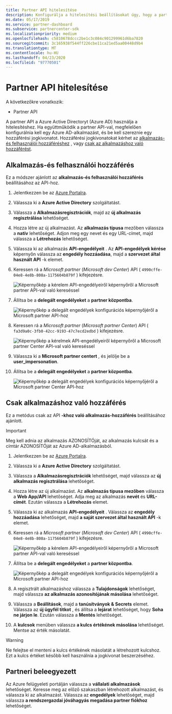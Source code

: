 ```yaml
---
title: Partner API hitelesítése
description: Konfigurálja a hitelesítési beállításokat úgy, hogy a partner API-t használja az Azure AD-vel a hitelesítéshez.
ms.date: 05/17/2019
ms.service: partner-dashboard
ms.subservice: partnercenter-sdk
ms.localizationpriority: medium
ms.openlocfilehash: c5810678dccc2be1c3c084c901299961d6ba7820
ms.sourcegitcommit: 3c165938f544ff226cbe11ca21ed5aa00448d9b4
ms.translationtype: MT
ms.contentlocale: hu-HU
ms.lasthandoff: 04/23/2020
ms.locfileid: "97770501"
---
```

# <a name="partner-api-authentication"></a>Partner API hitelesítése

A következőkre vonatkozik:

- Partner API

A partner API a Azure Active Directoryt (Azure AD) használja a hitelesítéshez. Ha együttműködik a partner API-val, megfelelően konfigurálnia kell egy Azure AD-alkalmazást, és be kell szereznie egy hozzáférési jogkivonatot. Hozzáférési jogkivonatokat kérhet az [alkalmazás-és felhasználói hozzáféréshez](#application-and-user-access) , vagy [csak az alkalmazáshoz való hozzáférést](#application-only-access).

## <a name="application-and-user-access"></a>Alkalmazás-és felhasználói hozzáférés

Ez a módszer ajánlott az **alkalmazás-és felhasználói hozzáférés** beállításához az API-hoz.

1. Jelentkezzen be az [Azure Portalra](https://portal.azure.com/).
2. Válassza ki a **Azure Active Directory** szolgáltatást.
3. Válassza a **Alkalmazásregisztrációk**, majd az **új alkalmazás regisztrálása** lehetőséget.
4. Hozza létre az új alkalmazást. Az **alkalmazás típusa** mezőben válassza a **natív** lehetőséget. Adjon meg egy nevet és egy URL-címet, majd válassza a **Létrehozás** lehetőséget.
5. Válassza ki az alkalmazás **API-engedélyeit** . Az **API-engedélyek kérése** képernyőn válassza az **engedély hozzáadása**, majd a **szervezet által használt API** -k elemet.
6. Keressen rá a *Microsoft partner* (*Microsoft dev Center*) API ( `4990cffe-04e8-4e8b-808a-1175604b879f` ) kifejezésre.

    ![Képernyőkép a kérelem API-engedélyeiről képernyőről a Microsoft partner API-val való kereséssel](../images/SearchGatewayApi.png)

7. Állítsa be a **delegált engedélyeket** a **partner központba**.

    ![Képernyőkép a delegált engedélyek konfigurációs képernyőjéről a Microsoft partner API-hoz](../images/SelectUserPermission.png)
    
8. Keressen rá a *Microsoft partner* (*Microsoft partner Center*) API ( `fa3d9a0c-3fb0-42cc-9193-47c7ecd2edbd` ) kifejezésre.

    ![Képernyőkép a kérelmek API-engedélyeiről képernyőről a Microsoft partner Center API-val való kereséssel](../images/SearchPCApi.png)
    
9. Válassza ki a **Microsoft partner centert** , és jelölje be a **user_impersonation**.

10. Állítsa be a **delegált engedélyeket** a **partner központba**.

    ![Képernyőkép a delegált engedélyek konfigurációs képernyőjéről a Microsoft partner Center API-hoz](../images/SelectPCUserPermission.png)

## <a name="application-only-access"></a>Csak alkalmazáshoz való hozzáférés

Ez a metódus csak az API **-khoz való alkalmazás-hozzáférés** beállításához ajánlott.

> [!IMPORTANT]
> Meg kell adnia az alkalmazás AZONOSÍTÓját, az alkalmazás kulcsát és a címtár AZONOSÍTÓját az Azure AD-alkalmazásból.

1. Jelentkezzen be az [Azure Portalra](https://portal.azure.com/).
2. Válassza ki a **Azure Active Directory** szolgáltatást.
3. Válassza a **Alkalmazásregisztrációk** lehetőséget, majd válassza az **új alkalmazás regisztrálása** lehetőséget.
4. Hozza létre az új alkalmazást. Az **alkalmazás típusa mezőben** válassza a **Web App/API** lehetőséget. Adja meg az alkalmazás **nevét** és **URL-címét**. Ezután válassza a **Létrehozás** elemet.
5. Válassza ki az alkalmazás **API-engedélyeit** . Válassza az **engedély hozzáadása** lehetőséget, majd **a saját szervezet által használt API** -k elemet.
6. Keressen rá a *Microsoft partner* (*Microsoft dev Center*) API ( `4990cffe-04e8-4e8b-808a-1175604b879f` ) kifejezésre.

    ![Képernyőkép a kérelem API-engedélyeiről képernyőről a Microsoft partner API-val való kereséssel](../images/SearchGatewayApi.png)

7. Állítsa be a **delegált engedélyeket** a **partner központba**.

    ![Képernyőkép a delegált engedélyek konfigurációs képernyőjéről a Microsoft partner API-hoz](../images/SelectUserPermission.png)

8. A regisztrált alkalmazáshoz válassza a **Tulajdonságok** lehetőséget, majd válassza **az alkalmazás azonosítójának másolása** lehetőséget.
9. Válassza a **Beállítások**, majd a **tanúsítványok & Secrets** elemet. Válassza az **új ügyfél titkot** , és állítsa a **lejárat**  lehetőséget, hogy **Soha ne járjon le**. Ezután válassza a **Mentés** lehetőséget.
10. A **kulcsok** menüben válassza **a kulcs értékének másolása** lehetőséget. Mentse az érték másolatát.

> [!WARNING]
> Ne felejtse el menteni a kulcs értékének másolatát a létrehozott kulcshoz. Ezt a kulcs értéket később kell használnia a jogkivonat beszerzéséhez.

## <a name="partner-consent"></a>Partneri beleegyezett

Az Azure felügyeleti portálján válassza a **vállalati alkalmazások** lehetőséget. Keresse meg az előző szakaszban létrehozott alkalmazást, és válassza ki az alkalmazást. Válassza az **engedélyek** lehetőséget, majd válassza **a rendszergazdai jóváhagyás megadása partner fiókhoz** lehetőséget.
